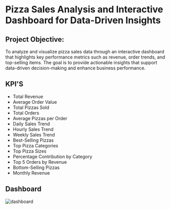 # Pizza Sales Analysis and Interactive Dashboard for Data-Driven Insights
## Project Objective:
To analyze and visualize pizza sales data through an interactive dashboard that highlights key performance metrics such as revenue, order trends, and top-selling items. The goal is to provide actionable insights that support data-driven decision-making and enhance business performance.
## KPI'S
- Total Revenue  
- Average Order Value  
- Total Pizzas Sold  
- Total Orders  
- Average Pizzas per Order  
- Daily Sales Trend  
- Hourly Sales Trend  
- Weekly Sales Trend  
- Best-Selling Pizzas  
- Top Pizza Categories  
- Top Pizza Sizes  
- Percentage Contribution by Category  
- Top 5 Orders by Revenue  
- Bottom-Selling Pizzas  
- Monthly Revenue

## Dashboard
![dashboard](https://github.com/user-attachments/assets/ec9ad731-1dd9-4958-9179-cb05f456da67)
